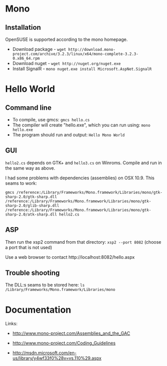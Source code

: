 Mono
====


Installation
-----------

OpenSUSE is supported according to the mono homepage.

 * Download package - `wget http://download.mono-project.com/archive/3.2.3/linux/x64/mono-complete-3.2.3-0.x86_64.rpm`
 * Download nuget - `wget http://nuget.org/nuget.exe`
 * Install SignalR - `mono nuget.exe install Microsoft.AspNet.SignalR`



Hello World
===========

Command line
------------

 * To compile, use gmcs: `gmcs hello.cs`
 * The compiler will create "hello.exe", which you can run using: `mono hello.exe`
 * The program should run and output: `Hello Mono World`


GUI
---

`hello2.cs` depends on GTK+ and `hello3.cs` on Winroms. Compile and run in the same way as above.

I had some problems with dependencies (assemblies) on OSX 10.9. This seams to work:

`gmcs /reference:/Library/Frameworks/Mono.framework/Libraries/mono/gtk-sharp-2.0/gtk-sharp.dll /reference:/Library/Frameworks/Mono.framework/Libraries/mono/gtk-sharp-2.0/glib-sharp.dll /reference:/Library/Frameworks/Mono.framework/Libraries/mono/gtk-sharp-2.0/atk-sharp.dll hello2.cs`



ASP
---

Then run the xsp2 command from that directory: `xsp2 --port 8082` (choose a port that is not used)

Use a web browser to contact http://localhost:8082/hello.aspx 




Trouble shooting
----------------

The DLL:s seams to be stored here: `ls /Library/Frameworks/Mono.framework/Libraries/mono`



Documentation
=============

Links:

 * http://www.mono-project.com/Assemblies_and_the_GAC
 * http://www.mono-project.com/Coding_Guidelines

 * http://msdn.microsoft.com/en-us/library/y4wf33f0%28v=vs.110%29.aspx


